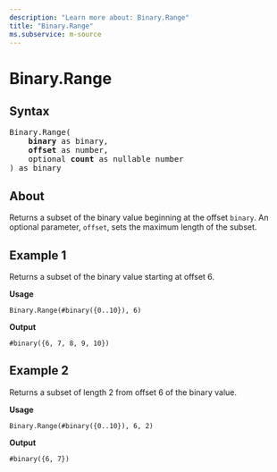 ```yaml
---
description: "Learn more about: Binary.Range"
title: "Binary.Range"
ms.subservice: m-source
---
```

# Binary.Range

## Syntax

<pre>
Binary.Range(
    <b>binary</b> as binary,
    <b>offset</b> as number,
    optional <b>count</b> as nullable number
) as binary
</pre>

## About

Returns a subset of the binary value beginning at the offset `binary`. An optional parameter, `offset`, sets the maximum length of the subset.

## Example 1

Returns a subset of the binary value starting at offset 6.

**Usage**

```powerquery-m
Binary.Range(#binary({0..10}), 6)
```

**Output**

`#binary({6, 7, 8, 9, 10})`

## Example 2

Returns a subset of length 2 from offset 6 of the binary value.

**Usage**

```powerquery-m
Binary.Range(#binary({0..10}), 6, 2)
```

**Output**

`#binary({6, 7})`
